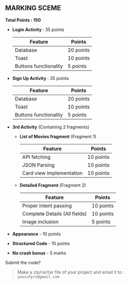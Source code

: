 ## MARKING SCEME

**Total Points :  150**

* **Login Activity** : 35 points

     Feature | Points
     ---  | ---
     Database | 20 points
     Toast | 10 points
     Buttons functionality | 5 points
		
* **Sign Up Activity** : 35 points 		

     Feature | Points
     --- | ---
     Database |20 points
     Toast| 10 points
     Buttons functionality | 5 points
	
		
* **3rd Activity** (Containing 2 fragments)
	* **List of Movies fragment** (Fragment 1)	

	    Feature | Points
        --- | ---
		API fetching | 10 points
		JSON Parsing | 10 points
		Card view implementation | 10 points
	
	* **Detailed Fragment** (Fragment 2)
  
	    Feature | Points
      --- | ---
      Proper intent passing | 10 points
      Complete Details (All fields)|  10 points
      Image inclusion 			|   5  points
		

* **Appearance**		    -			10 points
* **Structured Code**       -			10 points

* **No crash bonus**		-			5 marks  

Submit the code? 
>Make a zip/rar/tar file of your project and email it to : `yousufprv@gmail.com`
